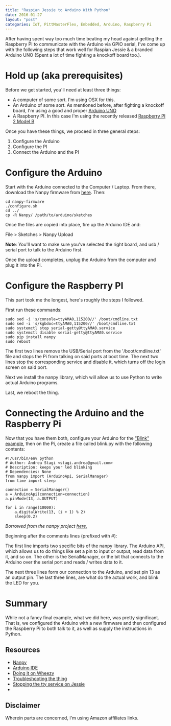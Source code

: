 ```yaml
---
title: "Raspian Jessie to Arduino With Python"
date: 2016-01-27
layout: "post"
categories: IoT, PittMasterFlex, Embedded, Arduino, Raspberry Pi
---
```


After having spent way too much time beating my head against getting the Raspberry PI to communicate with the Arduino via GPIO serial, I've come up with the following steps that work well for Raspian Jessie & a branded Arduino UNO (Spent a lot of time fighting a knockoff board too.).

# Hold up (aka prerequisites)

Before we get started, you'll need at least three things:

- A computer of some sort. I'm using OSX for this.
- An Arduino of some sort. As mentioned before, after fighting a knockoff board, I'm using a good and proper [Arduino UNO](http://www.amazon.com/Arduino-Board-Module-ATmega328P-Blue/dp/B008GRTSV6/ref=sr_1_1?s=electronics&ie=UTF8&qid=1453927131&sr=1-1&keywords=arduino+uno)
- A Raspberry PI. In this case I'm using the recently released [Raspberry PI 2 Model B](http://www.amazon.com/Raspberry-Pi-Model-Project-Board/dp/B00T2U7R7I/ref=sr_1_1?s=pc&ie=UTF8&qid=1453927219&sr=1-1&keywords=raspberry+pi+2+model+b)

Once you have these things, we proceed in three general steps:

1. Configure the Arduino
2. Configure the PI
3. Connect the Arduino and the PI

# Configure the Arduino

Start with the Arduino connected to the Computer / Laptop. From there, download the Nanpy firmware from [here](https://github.com/nanpy/nanpy). Then:

    cd nanpy-firmware
    ./configure.sh
    cd ../
    cp -R Nanpy/ /path/to/arduino/sketches

Once the files are copied into place, fire up the Arduino IDE and:

File > Sketches > Nanpy
Upload

**Note**: You'll want to make sure you've selected the right board, and usb / serial port to talk to the Arduino first.

Once the upload completes, unplug the Arduino from the computer and plug it into the Pi.

# Configure the Raspberry PI

This part took me the longest, here's roughly the steps I followed.

First run these commands:

    sudo sed -i 's/console=ttyAMA0,115200//' /boot/cmdline.txt
    sudo sed -i 's/kgbdoc=ttyAMA0,115200//' /boot/cmdline.txt
    sudo systemctl stop serial-getty@ttyAMA0.service
    sudo systemctl disable serial-getty@ttyAMA0.service
    sudo pip install nanpy
    sudo reboot

The first two lines remove the USB/Serial port from the '/boot/cmdline.txt' file and stops the Pi from talking on said ports at boot time. The next two lines stop the corresponding service and disable it, which turns off the login screen on said port.

Next we install the nanpy library, which will allow us to use Python to write actual Arduino programs.

Last, we reboot the thing.

# Connecting the Arduino and the Raspberry Pi

Now that you have them both, configure your Arduino for the ["Blink" example](https://www.arduino.cc/en/Tutorial/Blink), then on the Pi, create a file called blink.py with the following contents:

    #!/usr/bin/env python
    # Author: Andrea Stagi <stagi.andrea@gmail.com>
    # Description: keeps your led blinking
    # Dependencies: None
    from nanpy import (ArduinoApi, SerialManager)
    from time import sleep

    connection = SerialManager()
    a = ArduinoApi(connection=connection)
    a.pinMode(13, a.OUTPUT)

    for i in range(10000):
        a.digitalWrite(13, (i + 1) % 2)
        sleep(0.2)

*Borrowed from the nanpy project [here.](https://raw.githubusercontent.com/nanpy/nanpy/master/nanpy/examples/blink.py)*

Beginning after the comments lines (prefixed with #):

The first line imports two specific bits of the nanpy library. The Arduino API, which allows us to do things like set a pin to input or output, read data from it, and so on. The other is the SerialManager, or the bit that connects to the Arduino over the serial port and reads / writes data to it.

The next three lines form our connection to the Arduino, and set pin 13 as an output pin. The last three lines, are what do the actual work, and blink the LED for you.

# Summary

While not a fancy final example, what we did here, was pretty significant. That is, we configured the Arduino with a new firmware and then configured the Raspberry Pi to both talk to it, as well as supply the instructions in Python.

## Resources
- [Nanpy](https://github.com/nanpy/nanpy)
- [Arduino IDE](https://www.arduino.cc/en/Main/Software)
- [Doing it on Wheezy](http://www.akeric.com/blog/?p=2420)
- [Troubleshooting the thing](https://github.com/nanpy/nanpy/issues/15)
- [Stopping the tty service on Jessie](https://www.raspberrypi.org/forums/viewtopic.php?f=66&t=123081)
- 

## Disclaimer

Wherein parts are concerned, I'm using Amazon affiliates links.
